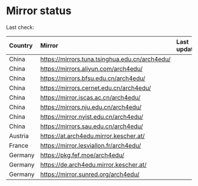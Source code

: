 <script src="./time.js"></script>
# Mirror status
Last check: <script type="text/javascript">localize(1707726128.3646796);</script>

|Country|Mirror|Last update|
|:------|:-----|:----------|
|China|https://mirrors.tuna.tsinghua.edu.cn/arch4edu/|<script type="text/javascript">localize(1707719369);</script>|
|China|https://mirrors.aliyun.com/arch4edu/|<script type="text/javascript">localize(1707676054);</script>|
|China|https://mirrors.bfsu.edu.cn/arch4edu/|<script type="text/javascript">localize(1707719369);</script>|
|China|https://mirrors.cernet.edu.cn/arch4edu/|<script type="text/javascript">localize(1707676054);</script>|
|China|https://mirror.iscas.ac.cn/arch4edu/|<script type="text/javascript">localize(1707676054);</script>|
|China|https://mirrors.nju.edu.cn/arch4edu/|<script type="text/javascript">localize(1707676054);</script>|
|China|https://mirror.nyist.edu.cn/arch4edu/|<script type="text/javascript">localize(1707676054);</script>|
|China|https://mirrors.sau.edu.cn/arch4edu/|<script type="text/javascript">localize(1707676054);</script>|
|Austria|https://at.arch4edu.mirror.kescher.at/|<script type="text/javascript">localize(1707719369);</script>|
|France|https://mirror.lesviallon.fr/arch4edu/|<script type="text/javascript">localize(1707719369);</script>|
|Germany|https://pkg.fef.moe/arch4edu/|<script type="text/javascript">localize(1707719369);</script>|
|Germany|https://de.arch4edu.mirror.kescher.at/|<script type="text/javascript">localize(1707719369);</script>|
|Germany|https://mirror.sunred.org/arch4edu/|<script type="text/javascript">localize(1707719369);</script>|

<script src="./tablefilter/tablefilter.js"></script>
<script src="./table.js"></script>